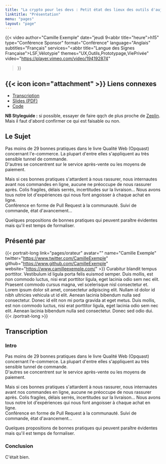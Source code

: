 ```yaml
---
title: "La crypto pour les devs : Petit état des lieux des outils d'aujourd'hui et des techniques de demain"
linktitle: "Présentation"
menu: "pages"
layout: "page"
---
```


{{< video
    author="Camille Exemple"
    date="jeudi 9<abbr title=\"heure\">h</abbr>15"
    type="Conférence Sponsor"
    format="Conférence"
    language="Anglais"
    subtitles="Français"
    services="<abbr title=\"Langue des Signes Française\">LSF</abbr>,Vélotypie"
    themes="UX,Outils,Prototypage,ViePrivée"
    video="https://player.vimeo.com/video/194192874"
>}}

<h2>
    {{< icon icon="attachment" >}}
    Liens connexes
</h2>

<ul class="link-list">
<li><a href="#transcription">Transcription<a/></li>
<li><a href="#pdf">Slides (PDF)</a></li>
<li><a href="#code">Code</a></li>
</ul>

<p><strong>NB Styleguide :</strong> si possible, essayer de faire qqch de plus proche de <a href="https://app.zeplin.io/project/5a26b8a0d61494167195f1d7/screen/5a787c54c6dfa76711352179">Zeplin</a>. Mais il faut d'abord confirmer ce qui est faisable ou non.</p>

<h2>Le Sujet</h2>

<p>Pas moins de 29 bonnes pratiques dans le livre Qualité Web (Opquast) concernant l'e-commerce. La plupart d'entre elles s'appliquent au très sensible tunnel de commande.<br />
D'autres se concentrent sur le service après-vente ou les moyens de paiement.</p>

<p>Mais si ces bonnes pratiques s'attardent à nous rassurer, nous internautes avant nos commandes en ligne, aucune ne préoccupe de nous rassurer après. Colis fragiles, délais serrés, incertitudes sur la livraison... Nous avons tous notre lot d'expériences qui nous font angoisser à chaque achat en ligne.<br />
Conférence en forme de Pull Request à la communauté. Suivi de commande, état d'avancement...</p>

<p>Quelques propositions de bonnes pratiques qui peuvent paraître évidentes mais qu'il est temps de formaliser.</p>

<h2>Présenté par</h2>

{{< portrait-long
    link="pages/orateur"
    avatar=""
    name="Camille Exemple"
    twitter="https://www.twitter.com/CamilleExemple"
    github="https://www.github.com/CamilleExemple"
    website="https://www.camilleexemple.com/" >}}
    Curabitur blandit tempus porttitor. Vestibulum id ligula porta felis euismod semper. Duis mollis, est non commodo luctus, nisi erat porttitor ligula, eget lacinia odio sem nec elit. Praesent commodo cursus magna, vel scelerisque nisl consectetur et.
    Lorem ipsum dolor sit amet, consectetur adipiscing elit. Nullam id dolor id nibh ultricies vehicula ut id elit. Aenean lacinia bibendum nulla sed consectetur. Donec id elit non mi porta gravida at eget metus. Duis mollis, est non commodo luctus, nisi erat porttitor ligula, eget lacinia odio sem nec elit. Aenean lacinia bibendum nulla sed consectetur. Donec sed odio dui.
{{< /portrait-long >}}

<h2>Transcription</h2>

<h3>Intro</h3>

<p>Pas moins de 29 bonnes pratiques dans le livre Qualité Web (Opquast) concernant l'e-commerce. La plupart d'entre elles s'appliquent au très sensible tunnel de commande.<br />
D'autres se concentrent sur le service après-vente ou les moyens de paiement.</p>

<p>Mais si ces bonnes pratiques s'attardent à nous rassurer, nous internautes avant nos commandes en ligne, aucune ne préoccupe de nous rassurer après. Colis fragiles, délais serrés, incertitudes sur la livraison... Nous avons tous notre lot d'expériences qui nous font angoisser à chaque achat en ligne.<br />
Conférence en forme de Pull Request à la communauté. Suivi de commande, état d'avancement...</p>

<p>Quelques propositions de bonnes pratiques qui peuvent paraître évidentes mais qu'il est temps de formaliser.</p>

<h3>Conclusion</h3>

<p>C'était bien.</p>